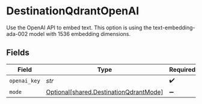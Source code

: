 # DestinationQdrantOpenAI

Use the OpenAI API to embed text. This option is using the text-embedding-ada-002 model with 1536 embedding dimensions.


## Fields

| Field                                                                                  | Type                                                                                   | Required                                                                               | Description                                                                            |
| -------------------------------------------------------------------------------------- | -------------------------------------------------------------------------------------- | -------------------------------------------------------------------------------------- | -------------------------------------------------------------------------------------- |
| `openai_key`                                                                           | *str*                                                                                  | :heavy_check_mark:                                                                     | N/A                                                                                    |
| `mode`                                                                                 | [Optional[shared.DestinationQdrantMode]](../../models/shared/destinationqdrantmode.md) | :heavy_minus_sign:                                                                     | N/A                                                                                    |